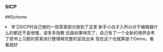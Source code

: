 ### SICP
##Scheme
<li>学习SICP时自己做的一些答案部分放到了这里
新手小白才入所以对于编辑器什么的都还不是很懂，请多多指教
后面如果啃完了，自己有了一个全新的境界会考了把书上习题的答案进行整理再完整的呈现出来
现在这个也就算是个Demo，看看就好</li>
